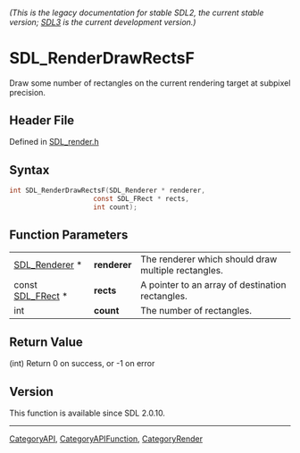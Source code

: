 ###### (This is the legacy documentation for stable SDL2, the current stable version; [SDL3](https://wiki.libsdl.org/SDL3/) is the current development version.)
# SDL_RenderDrawRectsF

Draw some number of rectangles on the current rendering target at subpixel precision.

## Header File

Defined in [SDL_render.h](https://github.com/libsdl-org/SDL/blob/SDL2/include/SDL_render.h)

## Syntax

```c
int SDL_RenderDrawRectsF(SDL_Renderer * renderer,
                     const SDL_FRect * rects,
                     int count);
```

## Function Parameters

|                                |              |                                                     |
| ------------------------------ | ------------ | --------------------------------------------------- |
| [SDL_Renderer](SDL_Renderer) * | **renderer** | The renderer which should draw multiple rectangles. |
| const [SDL_FRect](SDL_FRect) * | **rects**    | A pointer to an array of destination rectangles.    |
| int                            | **count**    | The number of rectangles.                           |

## Return Value

(int) Return 0 on success, or -1 on error

## Version

This function is available since SDL 2.0.10.

----
[CategoryAPI](CategoryAPI), [CategoryAPIFunction](CategoryAPIFunction), [CategoryRender](CategoryRender)

